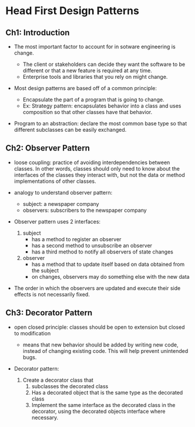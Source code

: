# Head First Design Patterns

## Ch1: Introduction

- The most important factor to account for in sotware engineering is change.
    - The client or stakeholders can decide they want the software to be different or that a new feature is required at any time.
    - Enterprise tools and libraries that you rely on might change.

- Most design patterns are based off of a common principle:
    - Encapsulate the part of a program that is going to change.
    - Ex: Strategy pattern: encapsulates behavior into a class and uses composition so that other classes have that behavior.

- Program to an abstraction: declare the most common base type so that different subclasses can be easily exchanged.


## Ch2: Observer Pattern

- loose coupling: practice of avoiding interdependencies between classes. In other words, classes should only need to know about the interfaces of the classes they interact with, but not the data or method implementations of other classes.

- analogy to understand observer pattern:
    - subject: a newspaper company
    - observers: subscribers to the newspaper company

- Observer pattern uses 2 interfaces:
    1. subject
        - has a method to register an observer
        - has a second method to unsubscribe an observer
        - has a third method to notify all observers of state changes
    1. observer
        - has a method that to update itself based on data obtained from the subject
        - on changes, observers may do something else with the new data

- The order in which the observers are updated and execute their side effects is not necessarily fixed.

## Ch3: Decorator Pattern

- open closed principle: classes should be open to extension but closed to modification
    - means that new behavior should be added by writing new code, instead of changing existing code. This will help prevent unintended bugs.

- Decorator pattern:
    1. Create a decorator class that
        1. subclasses the decorated class
        1. Has a decorated object that is the same type as the decorated class
        1. Implement the same interface as the decorated class in the decorator, using the decorated objects interface where necessary.